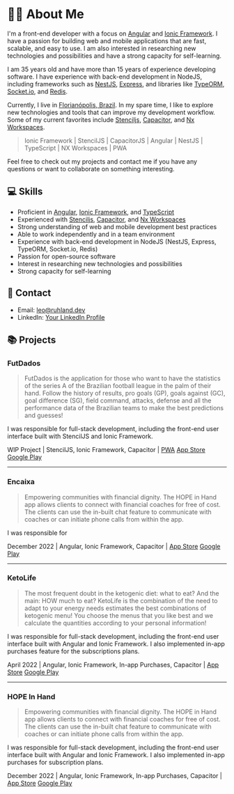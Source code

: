 # 🙋‍♂️ About Me


I'm a front-end developer with a focus on [Angular](https://angular.io/) and [Ionic Framework](https://ionicframework.com/). I have a passion for building web and mobile applications that are fast, scalable, and easy to use. I am also interested in researching new technologies and possibilities and have a strong capacity for self-learning.

I am 35 years old and have more than 15 years of experience developing software. I have experience with back-end development in NodeJS, including frameworks such as [NestJS](https://nestjs.com/), [Express](https://expressjs.com/), and libraries like [TypeORM](https://typeorm.io/), [Socket.io](https://socket.io/), and [Redis](https://redis.io/).

Currently, I live in [Florianópolis, Brazil](https://www.google.com/maps/place/Florian%C3%B3polis,+SC/). In my spare time, I like to explore new technologies and tools that can improve my development workflow. Some of my current favorites include [Stenciljs](https://stenciljs.com/), [Capacitor](https://capacitor.ionicframework.com/), and [Nx Workspaces](https://nx.dev/).

> Ionic Framework | StencilJS | CapacitorJS | Angular | NestJS | TypeScript | NX Workspaces | PWA

Feel free to check out my projects and contact me if you have any questions or want to collaborate on something interesting.

## 💻 Skills

- Proficient in [Angular](https://angular.io/), [Ionic Framework](https://ionicframework.com/), and [TypeScript](https://www.typescriptlang.org/)
- Experienced with [Stenciljs](https://stenciljs.com/), [Capacitor](https://capacitor.ionicframework.com/), and [Nx Workspaces](https://nx.dev/)
- Strong understanding of web and mobile development best practices
- Able to work independently and in a team environment
- Experience with back-end development in NodeJS (NestJS, Express, TypeORM, Socket.io, Redis)
- Passion for open-source software
- Interest in researching new technologies and possibilities
- Strong capacity for self-learning

## 📧 Contact

- Email: leo@ruhland.dev
- LinkedIn: [Your LinkedIn Profile](https://www.linkedin.com/in/leoruhland)

## 📚 Projects

### FutDados

> FutDados is the application for those who want to have the statistics of the series A of the Brazilian football league in the palm of their hand. Follow the history of results, pro goals (GP), goals against (GC), goal difference (SG), field command, attacks, defense and all the performance data of the Brazilian teams to make the best predictions and guesses!

I was responsible for full-stack development, including the front-end user interface built with StencilJS and Ionic Framework.

WIP Project | StencilJS, Ionic Framework, Capacitor | [PWA](https://futdados.app) [App Store](https://play.google.com/store/apps/details?id=app.futdados.mobile) [Google Play](https://play.google.com/store/apps/details?id=app.futdados.mobile)

---

### Encaixa

> Empowering communities with financial dignity. The HOPE in Hand app allows clients to connect with financial coaches for free of cost. The clients can use the in-built chat feature to communicate with coaches or can initiate phone calls from within the app.

I was responsible for 

December 2022 | Angular, Ionic Framework, Capacitor | [App Store](#) [Google Play](#)

---

### KetoLife

> The most frequent doubt in the ketogenic diet: what to eat? And the main: HOW much to eat?
> KetoLife is the combination of the need to adapt to your energy needs estimates the best combinations of ketogenic menu!
> You choose the menus that you like best and we calculate the quantities according to your personal information!

I was responsible for full-stack development, including the front-end user interface built with Angular and Ionic Framework. I also implemented in-app purchases feature for the subscriptions plans.

April 2022 | Angular, Ionic Framework, In-app Purchases, Capacitor | [App Store](https://apps.apple.com/br/app/keto-life/id1446776940) [Google Play](https://play.google.com/store/apps/details?id=com.graycompany.ketolife)

---

### HOPE In Hand

> Empowering communities with financial dignity. The HOPE in Hand app allows clients to connect with financial coaches for free of cost. The clients can use the in-built chat feature to communicate with coaches or can initiate phone calls from within the app.

I was responsible for full-stack development, including the front-end user interface built with Angular and Ionic Framework. I also implemented in-app purchases for subscription plans.

December 2022 | Angular, Ionic Framework, In-app Purchases, Capacitor | [App Store](#) [Google Play](#)
